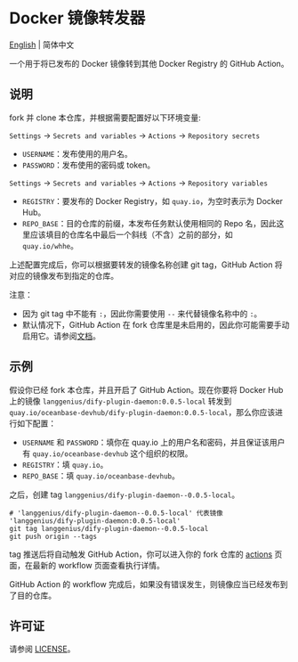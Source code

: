 # Docker 镜像转发器

[English](README.md) | 简体中文

一个用于将已发布的 Docker 镜像转到其他 Docker Registry 的 GitHub Action。

## 说明

fork 并 clone 本仓库，并根据需要配置好以下环境变量:

`Settings` -> `Secrets and variables` -> `Actions` -> `Repository secrets`
- `USERNAME`：发布使用的用户名。
- `PASSWORD`：发布使用的密码或 token。

`Settings` -> `Secrets and variables` -> `Actions` -> `Repository variables`
- `REGISTRY`：要发布的 Docker Registry，如 `quay.io`，为空时表示为 Docker Hub。
- `REPO_BASE`：目的仓库的前缀，本发布任务默认使用相同的 Repo 名，因此这里应该填目的仓库名中最后一个斜线（不含）之前的部分，如 `quay.io/whhe`。

上述配置完成后，你可以根据要转发的镜像名称创建 git tag，GitHub Action 将对应的镜像发布到指定的仓库。

注意：

- 因为 git tag 中不能有 `:`，因此你需要使用 `--` 来代替镜像名称中的 `:`。
- 默认情况下，GitHub Action 在 fork 仓库里是未启用的，因此你可能需要手动启用它。请参阅[文档](https://docs.github.com/en/actions/using-workflows/disabling-and-enabling-a-workflow?tool=webui#enabling-a-workflow)。

## 示例

假设你已经 fork 本仓库，并且开启了 GitHub Action。现在你要将 Docker Hub 上的镜像 `langgenius/dify-plugin-daemon:0.0.5-local` 转发到 `quay.io/oceanbase-devhub/dify-plugin-daemon:0.0.5-local`，那么你应该进行如下配置：

- `USERNAME` 和 `PASSWORD`：填你在 quay.io 上的用户名和密码，并且保证该用户有 `quay.io/oceanbase-devhub` 这个组织的权限。
- `REGISTRY`：填 `quay.io`。
- `REPO_BASE`：填 `quay.io/oceanbase-devhub`。

之后，创建 tag `langgenius/dify-plugin-daemon--0.0.5-local`。

```shell
# 'langgenius/dify-plugin-daemon--0.0.5-local' 代表镜像 'langgenius/dify-plugin-daemon:0.0.5-local'
git tag langgenius/dify-plugin-daemon--0.0.5-local
git push origin --tags
```

tag 推送后将自动触发 GitHub Action，你可以进入你的 fork 仓库的 [actions](https://github.com/whhe/docker-images-transfer/actions) 页面，在最新的 workflow 页面查看执行详情。

GitHub Action 的 workflow 完成后，如果没有错误发生，则镜像应当已经发布到了目的仓库。

## 许可证

请参阅 [LICENSE](LICENSE)。